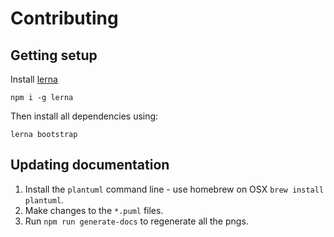 # Contributing

## Getting setup

Install [lerna](https://lerna.js.org/)

```
npm i -g lerna
```

Then install all dependencies using:

```
lerna bootstrap
```

## Updating documentation

1. Install the `plantuml` command line - use homebrew on OSX `brew install plantuml`.
1. Make changes to the `*.puml` files.
1. Run `npm run generate-docs` to regenerate all the pngs.
